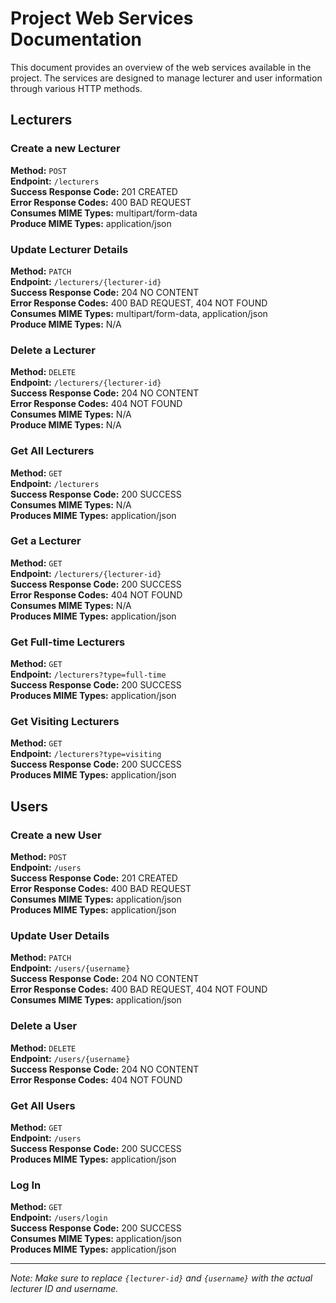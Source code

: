 # Project Web Services Documentation

This document provides an overview of the web services available in the project. The services are designed to manage lecturer and user information through various HTTP methods.

## Lecturers

### Create a new Lecturer
**Method:** `POST`  
**Endpoint:** `/lecturers`  
**Success Response Code:** 201 CREATED  
**Error Response Codes:** 400 BAD REQUEST  
**Consumes MIME Types:** multipart/form-data  
**Produce MIME Types:** application/json

### Update Lecturer Details
**Method:** `PATCH`  
**Endpoint:** `/lecturers/{lecturer-id}`  
**Success Response Code:** 204 NO CONTENT  
**Error Response Codes:** 400 BAD REQUEST, 404 NOT FOUND  
**Consumes MIME Types:** multipart/form-data, application/json  
**Produce MIME Types:** N/A


### Delete a Lecturer

**Method:** `DELETE`  
**Endpoint:** `/lecturers/{lecturer-id}`  
**Success Response Code:** 204 NO CONTENT  
**Error Response Codes:** 404 NOT FOUND  
**Consumes MIME Types:** N/A  
**Produce MIME Types:** N/A


### Get All Lecturers

**Method:** `GET` </br>
**Endpoint:** `/lecturers`  
**Success Response Code:** 200 SUCCESS  
**Consumes MIME Types:** N/A  
**Produces MIME Types:** application/json


### Get a Lecturer
**Method:** `GET` </br>
**Endpoint:** `/lecturers/{lecturer-id}`  
**Success Response Code:** 200 SUCCESS </br>
**Error Response Codes:** 404 NOT FOUND </br>
**Consumes MIME Types:** N/A  </br>
**Produces MIME Types:** application/json

### Get Full-time Lecturers
**Method:** `GET` </br>
**Endpoint:** `/lecturers?type=full-time`  
**Success Response Code:** 200 SUCCESS  
**Produces MIME Types:** application/json

### Get Visiting Lecturers
**Method:** `GET` </br>
**Endpoint:** `/lecturers?type=visiting`  
**Success Response Code:** 200 SUCCESS  
**Produces MIME Types:** application/json

## Users

### Create a new User
**Method:** `POST` </br>
**Endpoint:** `/users`  
**Success Response Code:** 201 CREATED  
**Error Response Codes:** 400 BAD REQUEST  
**Consumes MIME Types:** application/json </br>
**Produces MIME Types:** application/json


### Update User Details
**Method:** `PATCH` </br>
**Endpoint:** `/users/{username}`  
**Success Response Code:** 204 NO CONTENT  
**Error Response Codes:** 400 BAD REQUEST, 404 NOT FOUND  
**Consumes MIME Types:** application/json

### Delete a User
**Method:** `DELETE` </br>
**Endpoint:** `/users/{username}`  
**Success Response Code:** 204 NO CONTENT  
**Error Response Codes:** 404 NOT FOUND

### Get All Users
**Method:** `GET` </br>
**Endpoint:** `/users`  
**Success Response Code:** 200 SUCCESS </br>
**Produces MIME Types:** application/json

### Log In
**Method:** `GET` </br>
**Endpoint:** `/users/login`  
**Success Response Code:** 200 SUCCESS </br>
**Consumes MIME Types:** application/json </br>
**Produces MIME Types:** application/json

---

*Note: Make sure to replace `{lecturer-id}` and `{username}` with the actual lecturer ID and username.*
